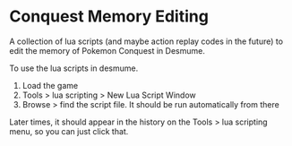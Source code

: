 # Conquest Memory Editing

A collection of lua scripts (and maybe action replay codes in the future)
to edit the memory of Pokemon Conquest in Desmume.

To use the lua scripts in desmume.
1. Load the game
2. Tools > lua scripting > New Lua Script Window
3. Browse > find the script file. It should be run automatically from there

Later times, it should appear in the history on the Tools > lua scripting menu, so you can just click that.
